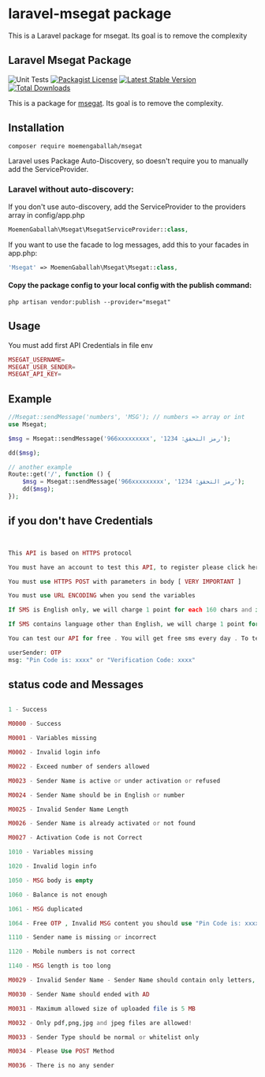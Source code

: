 # laravel-msegat package
This is a Laravel package for msegat. Its goal is to remove the complexity


## Laravel Msegat Package
![Unit Tests](https://github.com/barryvdh/laravel-debugbar/workflows/Unit%20Tests/badge.svg)
[![Packagist License](https://poser.pugx.org/barryvdh/laravel-debugbar/license.png)](http://choosealicense.com/licenses/mit/)
[![Latest Stable Version](https://poser.pugx.org/barryvdh/laravel-debugbar/version.png)](https://packagist.org/packages/moemengaballah/msegat)
[![Total Downloads](https://poser.pugx.org/barryvdh/laravel-debugbar/d/total.png)](https://packagist.org/packages/moemengaballah/msegat)

This is a package for [msegat](https://msegat.docs.apiary.io/).
Its goal is to remove the complexity.


## Installation


```shell
composer require moemengaballah/msegat
```

Laravel uses Package Auto-Discovery, so doesn't require you to manually add the ServiceProvider.

### Laravel without auto-discovery:

If you don't use auto-discovery, add the ServiceProvider to the providers array in config/app.php

```php
MoemenGaballah\Msegat\MsegatServiceProvider::class,
```

If you want to use the facade to log messages, add this to your facades in app.php:

```php
'Msegat' => MoemenGaballah\Msegat\Msegat::class,
```

#### Copy the package config to your local config with the publish command:

```shell
php artisan vendor:publish --provider="msegat"
```

## Usage

You must add first API Credentials in file env

```php
MSEGAT_USERNAME=
MSEGAT_USER_SENDER=
MSEGAT_API_KEY=
```

## Example

```php
//Msegat::sendMessage('numbers', 'MSG'); // numbers => array or int 
use Msegat;

$msg = Msegat::sendMessage('966xxxxxxxxx', 'رمز التحقق: 1234');

dd($msg);

```

```php
// another example 
Route::get('/', function () {
    $msg = Msegat::sendMessage('966xxxxxxxxx', 'رمز التحقق: 1234');
    dd($msg);
});

```


## if you don't have Credentials


```php


This API is based on HTTPS protocol

You must have an account to test this API, to register please click here

You must use HTTPS POST with parameters in body [ VERY IMPORTANT ]

You must use URL ENCODING when you send the variables

If SMS is English only, we will charge 1 point for each 160 chars and if you send more than this, we will charge 1 point for each 153 chars

If SMS contains language other than English, we will charge 1 point for each 70 chars and if you send more than this, we will charge 1 point for each 67 chars

You can test our API for free . You will get free sms every day . To test our service you can send sms using below parameters:

userSender: OTP
msg: "Pin Code is: xxxx" or "Verification Code: xxxx"
```



## status code and Messages


```php

1 - Success

M0000 - Success

M0001 - Variables missing

M0002 - Invalid login info

M0022 - Exceed number of senders allowed

M0023 - Sender Name is active or under activation or refused

M0024 - Sender Name should be in English or number

M0025 - Invalid Sender Name Length

M0026 - Sender Name is already activated or not found

M0027 - Activation Code is not Correct

1010 - Variables missing

1020 - Invalid login info

1050 - MSG body is empty

1060 - Balance is not enough

1061 - MSG duplicated

1064 - Free OTP , Invalid MSG content you should use "Pin Code is: xxxx" or "Verification Code: xxxx" or "رمز التحقق: 1234" , or upgrade your account and activate your sender to send any content

1110 - Sender name is missing or incorrect

1120 - Mobile numbers is not correct

1140 - MSG length is too long

M0029 - Invalid Sender Name - Sender Name should contain only letters, numbers and the maximum length should be 11 characters

M0030 - Sender Name should ended with AD

M0031 - Maximum allowed size of uploaded file is 5 MB

M0032 - Only pdf,png,jpg and jpeg files are allowed!

M0033 - Sender Type should be normal or whitelist only

M0034 - Please Use POST Method

M0036 - There is no any sender
```



